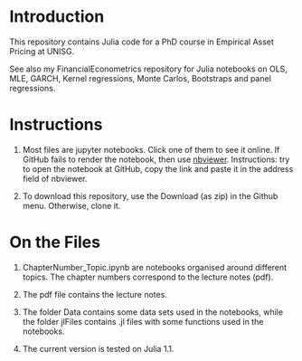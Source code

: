 # Introduction

This repository contains Julia code for a PhD course in Empirical Asset Pricing at UNISG. 

See also my FinancialEconometrics repository for Julia notebooks on OLS, MLE, GARCH, Kernel regressions, Monte Carlos, Bootstraps and panel regressions.


# Instructions

1.  Most files are jupyter notebooks. Click one of them to see it online. If GitHub fails to render the notebook, then use [nbviewer](https://nbviewer.jupyter.org/). Instructions: try to open the notebook at GitHub, copy the link and paste it in the address field of nbviewer.

2.  To download this repository, use the Download (as zip) in the Github menu. Otherwise, clone it.


# On the Files

1. ChapterNumber_Topic.ipynb are notebooks organised around different topics. The chapter numbers correspond to the lecture notes (pdf).

2. The pdf file contains the lecture notes.

3. The folder Data contains some data sets used in the notebooks, while the folder jlFiles contains .jl files with some functions used in the notebooks.

4. The current version is tested on Julia 1.1.
